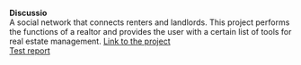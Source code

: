 <b>Discussio</b><br>
A social network that connects renters and landlords. This project performs the functions of a realtor and provides the user with a certain list of tools for real estate management. <a href="https://discussio.site/">Link to the project</a><br>
<a href="https://docs.google.com/spreadsheets/d/1QO-9TU4VqsHxxm-AgSzsHGu3K1Xn4WmOsA5Xbn0MPJw/edit?usp=drive_link">Test report</a>
